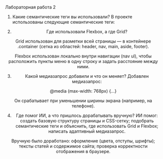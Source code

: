 Лабораторная работа 2
1. Какие семантические теги вы использовали?
В проекте использованы следующие семантические теги:

<header> <nav> <main> <article> <aside> <footer> 

2. Где использовали Flexbox, а где Grid?

Grid использован для разметки всей страницы — в контейнере .container (сетка из областей: header, nav, main, aside, footer).

Flexbox использован локально внутри навигации (nav ul), чтобы расположить пункты меню в одну строку и задать расстояние между ними.

3. Какой медиазапрос добавили и что он меняет?
Добавлен медиазапрос:

@media (max-width: 768px) {...}

Он срабатывает при уменьшении ширины экрана (например, на телефоне).

4. Где помог ИИ, а что пришлось дорабатывать вручную?
ИИ помог:
создать базовую структуру страницы и CSS-сетку;
подобрать семантические теги и объяснить, где использовать Grid и Flexbox;
написать адаптивный медиазапрос.

Вручную было доработано:
оформление (цвета, отступы, шрифты);
тексты статей и содержимое сайта;
проверка корректности отображения в браузере.